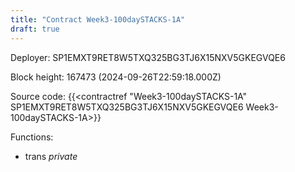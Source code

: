 ```yaml
---
title: "Contract Week3-100daySTACKS-1A"
draft: true
---
```

Deployer: SP1EMXT9RET8W5TXQ325BG3TJ6X15NXV5GKEGVQE6


 



Block height: 167473 (2024-09-26T22:59:18.000Z)

Source code: {{<contractref "Week3-100daySTACKS-1A" SP1EMXT9RET8W5TXQ325BG3TJ6X15NXV5GKEGVQE6 Week3-100daySTACKS-1A>}}

Functions:

* trans _private_
